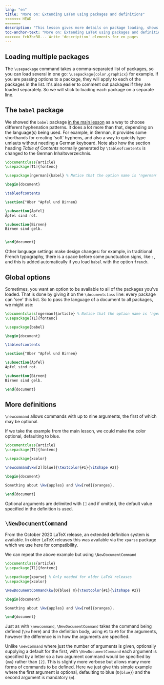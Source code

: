```yaml
---
lang: "en"
title: "More on: Extending LaTeX using packages and definitions"
<<<<<<< HEAD
=======
description: "This lesson gives more details on package loading, shows the babel package for language selection, and gives more details on custom commands."
toc-anchor-text: "More on: Extending LaTeX using packages and definitions"
>>>>>>> fcb3bc38... Write 'description' elements for en pages
---
```


## Loading multiple packages

The `\usepackage` command takes a comma-separated list of packages, so you can
load several in one go: `\usepackage{color,graphicx}` for example. If you are
passing options to a package, they will apply to each of the packages in the list.
It's also easier to comment out packages if they are loaded
separately.  So we will stick to loading each package on a separate line.

## The `babel` package

We showed the `babel` package [in the main lesson](lesson-06) as a way to choose
different hyphenation patterns. It does a lot more than that, depending on the
language(s) being used. For example, in German, it provides some shorthands for
creating 'soft' hyphens, and also a way to quickly type umlauts without needing
a German keyboard. Note also how the section heading  _Table of Contents_
normally generated by `\tableofcontents` is changed to
the German Inhaltsverzeichnis.

```latex
\documentclass{article}
\usepackage[T1]{fontenc}

\usepackage[ngerman]{babel} % Notice that the option name is 'ngerman'

\begin{document}

\tableofcontents

\section{"Uber "Apfel und Birnen}

\subsection{Äpfel}
Äpfel sind rot.

\subsection{Birnen}
Birnen sind gelb.


\end{document}
```

Other language settings make design changes: for example, in traditional
French typography, there is a space before some punctuation signs, like `:`,
and this is added automatically if you load `babel` with the option `french`.

## Global options

Sometimes, you want an option to be available to all of the packages you've
loaded. That is done by giving it on the `\documentclass` line: every package
can 'see' this list. So to pass the language of a document to all packages,
we might use:

```latex
\documentclass[ngerman]{article} % Notice that the option name is 'ngerman'
\usepackage[T1]{fontenc}

\usepackage{babel}

\begin{document}

\tableofcontents

\section{"Uber "Apfel und Birnen}

\subsection{Äpfel}
Äpfel sind rot.

\subsection{Birnen}
Birnen sind gelb.

\end{document}
```

## More definitions

`\newcommand` allows commands with up to nine arguments, the first of which may be optional.

If we take the example from the main lesson, we could make the color
optional, defaulting to blue.

```latex
\documentclass{article}
\usepackage[T1]{fontenc}

\usepackage{xcolor}

\newcommand\kw[2][blue]{\textcolor{#1}{\itshape #2}}

\begin{document}

Something about \kw{apples} and \kw[red]{oranges}.

\end{document}
```

Optional arguments are delimited with `[]` and if omitted, the default
value specified in the definition is used.

## `\NewDocumentCommand`

From the October 2020 LaTeX release, an extended definition system is available.
In older LaTeX releases this was available via the `xparse` package which we use
here for compatibility.

We can repeat the above example but using `\NewDocumentCommand`

```latex
\documentclass{article}
\usepackage[T1]{fontenc}

\usepackage{xparse} % Only needed for older LaTeX releases
\usepackage{xcolor}

\NewDocumentCommand\kw{O{blue} m}{\textcolor{#1}{\itshape #2}}

\begin{document}

Something about \kw{apples} and \kw[red]{oranges}.

\end{document}
```

Just as with `\newcommand`, `\NewDocumentCommand` takes the command
being defined (`\kw` here) and the definition body, using `#1` to `#9`
for the arguments, however the difference is in how the arguments are
specified.

Unlike `\newcommand` where just the number of arguments is given,
optionally supplying a default for the first, with
`\NewDocumentCommand` each argument is specified by a letter so a two
argument command would be specified by `{mm}` rather than `[2]`. This
is slightly more verbose but allows many more forms of commands to be
defined. Here we just give this simple example where the first
argument is optional, defaulting to blue (`O{blue}`) and the second
argument is mandatory (`m`).
